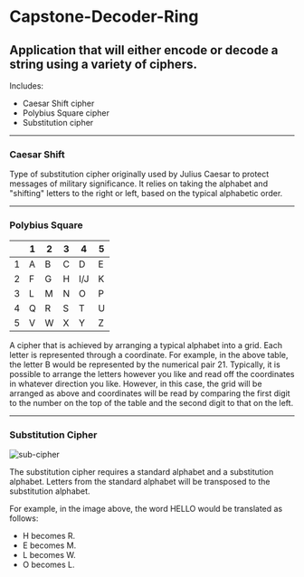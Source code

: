 # Capstone-Decoder-Ring

## Application that will either encode or decode a string using a variety of ciphers.

Includes:
- Caesar Shift cipher
- Polybius Square cipher
- Substitution cipher

 ---
### Caesar Shift

Type of substitution cipher originally used by Julius Caesar to protect messages of military significance.
It relies on taking the alphabet and "shifting" letters to the right or left, based on the typical alphabetic order.

  ---
  ### Polybius Square
   |  | 1 | 2 | 3 | 4 | 5 |
   | ----------- | ----------- | ----------- | ----------- | ----------- | ----------- |
   | 1 | A | B | C | D | E |
   | 2 | F | G | H | I/J | K |
   | 3 | L | M | N | O | P |
   | 4 | Q | R | S | T | U |
   | 5 | V | W | X | Y | Z |

A cipher that is achieved by arranging a typical alphabet into a grid. Each letter is represented through a coordinate.
For example, in the above table, the letter B would be represented by the numerical pair 21.
Typically, it is possible to arrange the letters however you like and read off the coordinates in whatever direction you like.
However, in this case, the grid will be arranged as above and coordinates will be read by comparing the first digit to 
the number on the top of the table and the second digit to that on the left.

 ---
### Substitution Cipher
![sub-cipher](https://res.cloudinary.com/strive/image/upload/w_1000,h_1000,c_limit/19c12a6ee38ceddd82d75e12edf53189-image.png)

The substitution cipher requires a standard alphabet and a substitution alphabet. 
Letters from the standard alphabet will be transposed to the substitution alphabet.

For example, in the image above, the word HELLO would be translated as follows:

- H becomes R.
- E becomes M.
- L becomes W.
- O becomes L.
